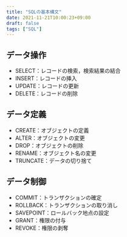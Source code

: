```yaml
---
title: "SQLの基本構文"
date: 2021-11-21T10:00:23+09:00
draft: false
tags: ["SQL"] 
---
```

<!--more-->
## データ操作
- SELECT：レコードの検索，検索結果の結合
- INSERT：レコードの挿入
- UPDATE：レコードの更新
- DELETE：レコードの削除

## データ定義
- CREATE：オブジェクトの定義
- ALTER：オブジェクトの変更
- DROP：オブジェクトの削除
- RENAME：オブジェクト名の変更
- TRUNCATE：データの切り捨て

## データ制御
- COMMIT：トランザクションの確定
- ROLLBACK：トランザクションの取り消し
- SAVEPOINT：ロールバック地点の設定
- GRANT：権限の付与
- REVOKE：権限の剥奪